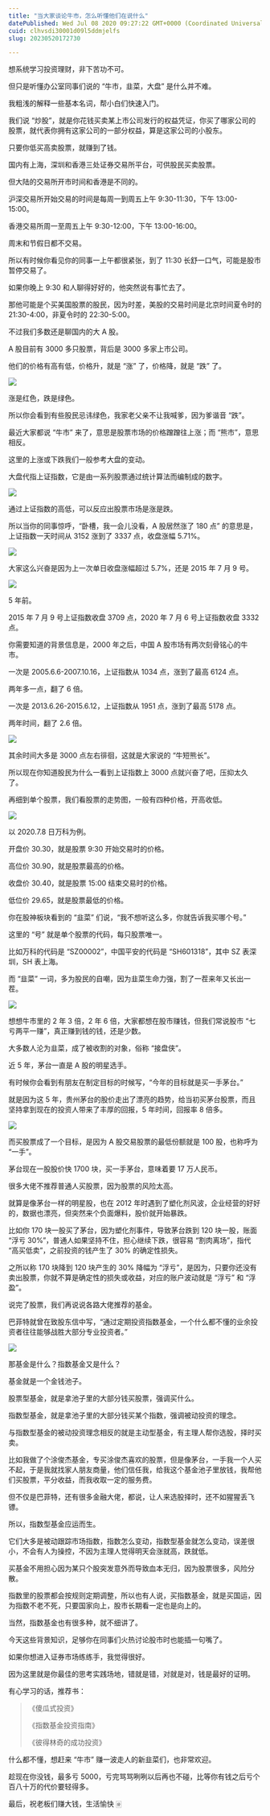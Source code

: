 ```yaml
---
title: "当大家谈论牛市，怎么听懂他们在说什么"
datePublished: Wed Jul 08 2020 09:27:22 GMT+0000 (Coordinated Universal Time)
cuid: clhvsdi30001d09l5ddmjelfs
slug: 20230520172730

---
```


想系统学习投资理财，非下苦功不可。

但只是听懂办公室同事们说的 “牛市，韭菜，大盘” 是什么并不难。

我粗浅的解释一些基本名词，帮小白们快速入门。

我们说 “炒股”，就是你花钱买卖某上市公司发行的权益凭证，你买了哪家公司的股票，就代表你拥有这家公司的一部分权益，算是这家公司的小股东。

只要你低买高卖股票，就赚到了钱。

国内有上海，深圳和香港三处证券交易所平台，可供股民买卖股票。

但大陆的交易所开市时间和香港是不同的。

沪深交易所开始交易的时间是每周一到周五上午 9:30-11:30，下午 13:00-15:00。

香港交易所周一至周五上午 9:30-12:00，下午 13:00-16:00。

周末和节假日都不交易。

所以有时候你看见你的同事一上午都很紧张，到了 11:30 长舒一口气，可能是股市暂停交易了。

如果你晚上 9:30 和人聊得好好的，他突然说有事忙去了。

那他可能是个买美国股票的股民，因为时差，美股的交易时间是北京时间夏令时的 21:30-4:00，非夏令时的 22:30-5:00。

不过我们多数还是聊国内的大 A 股。

A 股目前有 3000 多只股票，背后是 3000 多家上市公司。

他们的价格有高有低，价格升，就是 “涨” 了，价格降，就是 “跌” 了。

![](https://cdn.hashnode.com/res/hashnode/image/upload/v1684574663818/978d9d4d-d468-4afb-800c-c7ba2f0a18ad.jpeg)

涨是红色，跌是绿色。

所以你会看到有些股民忌讳绿色，我家老父亲不让我喊爹，因为爹谐音 “跌”。

最近大家都说 “牛市” 来了，意思是股票市场的价格蹭蹭往上涨；而 “熊市”，意思相反。

这里的上涨或下跌我们一般参考大盘的变动。

大盘代指上证指数，它是由一系列股票通过统计算法而编制成的数字。

![](https://cdn.hashnode.com/res/hashnode/image/upload/v1684574685601/6cb65c2d-f487-4ecd-afb5-60f4cd1c5e4c.png)

通过上证指数的高低，可以反应出股票市场是涨是跌。

所以当你的同事惊呼，“卧槽，我一会儿没看，A 股居然涨了 180 点” 的意思是，上证指数一天时间从 3152 涨到了 3337 点，收盘涨幅 5.71%。

![](https://cdn.hashnode.com/res/hashnode/image/upload/v1684574700382/7cbfebdc-f421-4050-9b16-70c017cb3cfd.png)

大家这么兴奋是因为上一次单日收盘涨幅超过 5.7%，还是 2015 年 7 月 9 号。

![](https://cdn.hashnode.com/res/hashnode/image/upload/v1684574714460/f3cf08d4-c671-46ca-ad35-fe2b85fdd492.jpeg)

5 年前。

2015 年 7 月 9 号上证指数收盘 3709 点，2020 年 7 月 6 号上证指数收盘 3332 点。

你需要知道的背景信息是，2000 年之后，中国 A 股市场有两次刻骨铭心的牛市。

一次是 2005.6.6-2007.10.16，上证指数从 1034 点，涨到了最高 6124 点。

两年多一点，翻了 6 倍。

一次是 2013.6.26-2015.6.12，上证指数从 1951 点，涨到了最高 5178 点。

两年时间，翻了 2.6 倍。

![](https://cdn.hashnode.com/res/hashnode/image/upload/v1684574731106/98b26ab3-586f-44d3-a5a2-57d56875c5ec.png)

其余时间大多是 3000 点左右徘徊，这就是大家说的 “牛短熊长”。

所以现在你知道股民为什么一看到上证指数上 3000 点就兴奋了吧，压抑太久了。

再细到单个股票，我们看股票的走势图，一般有四种价格，开高收低。

![](https://cdn.hashnode.com/res/hashnode/image/upload/v1684574747954/ead367ac-1468-418b-86a4-27974c4b6f11.png)

以 2020.7.8 日万科为例。

开盘价 30.30，就是股票 9:30 开始交易时的价格。

高位价 30.90，就是股票最高的价格。

收盘价 30.40，就是股票 15:00 结束交易时的价格。

低位价 29.65，就是股票最低的价格。

你在股神板块看到的 “韭菜” 们说，“我不想听这么多，你就告诉我买哪个号。”

这里的 “号” 就是单个股票的代码，每只股票唯一。

比如万科的代码是 “SZ00002”，中国平安的代码是 “SH601318”，其中 SZ 表深圳，SH 表上海。

而 “韭菜” 一词，多为股民的自嘲，因为韭菜生命力强，割了一茬来年又长出一茬。

![](https://cdn.hashnode.com/res/hashnode/image/upload/v1684574773821/c3fdbfff-8527-4c39-9157-8e3e7d80b0e0.png)

想想牛市里的 2 年 3 倍，2 年 6 倍，大家都想在股市赚钱，但我们常说股市 “七亏两平一赚”，真正赚到钱的钱，还是少数。

大多数人沦为韭菜，成了被收割的对象，俗称 “接盘侠”。

近 5 年，茅台一直是 A 股的明星选手。

有时候你会看到有朋友在制定目标的时候写，“今年的目标就是买一手茅台。”

就是因为这 5 年，贵州茅台的股价走出了漂亮的趋势，给当初买茅台股票，而且坚持拿到现在的投资人带来了丰厚的回报，5 年时间，回报率 8 倍多。

![](https://cdn.hashnode.com/res/hashnode/image/upload/v1684574787713/46ac8afe-18fc-4825-a182-f1db73eae6e5.png)

而买股票成了一个目标，是因为 A 股交易股票的最低份额就是 100 股，也称呼为 “一手”。

茅台现在一股股价快 1700 块，买一手茅台，意味着要 17 万人民币。

很多大佬不推荐普通人买股票，因为股票的风险太高。

就算是像茅台一样的明星股，也在 2012 年时遇到了塑化剂风波，企业经营的好好的，数据也漂亮，但突然来个负面爆料，股价就开始暴跌。

比如你 170 块一股买了茅台，因为塑化剂事件，导致茅台跌到 120 块一股，账面 “浮亏 30%”，普通人如果坚持不住，担心继续下跌，很容易 “割肉离场”，指代 “高买低卖”，之前投资的钱产生了 30% 的确定性损失。

之所以称 170 块降到 120 块产生的 30% 降幅为 “浮亏”，是因为，只要你还没有卖出股票，你就不算是确定性的损失或收益，对应的账户波动就是 “浮亏” 和 “浮盈”。

说完了股票，我们再说说各路大佬推荐的基金。

巴菲特就曾在致股东信中写，“通过定期投资指数基金，一个什么都不懂的业余投资者往往能够战胜大部分专业投资者。”

![](https://cdn.hashnode.com/res/hashnode/image/upload/v1684574814723/40e7c3f5-8eda-4e53-8797-e4eb6d926c6f.jpeg)

那基金是什么？指数基金又是什么？

基金就是一个金钱池子。

股票型基金，就是拿池子里的大部分钱买股票，强调买什么。

指数型基金，就是拿池子里的大部分钱买某个指数，强调被动投资的理念。

与指数型基金的被动投资理念相反的就是主动型基金，有主理人帮你选股，择时买卖。

比如我做了个涂俊杰基金，专买涂俊杰喜欢的股票，但是像茅台，一手我一个人买不起，于是我就找家人朋友商量，他们信任我，给我这个基金池子里放钱，我帮他们买股票，平分收益，而我收取一定的服务费。

但不仅是巴菲特，还有很多金融大佬，都说，让人来选股择时，还不如猩猩丢飞镖。

所以，指数型基金应运而生。

它们大多是被动跟踪市场指数，指数怎么变动，指数型基金就怎么变动，误差很小，不会有人为操控，不因为主理人觉得明天会涨就高，跌就低。

买基金不用担心因为某只个股突发意外而导致血本无归，因为股票很多，风险分散。

指数里的股票都会按规则定期调整，所以也有人说，买指数基金，就是买国运，因为指数不老不死，只要国家向上，股市长期看一定也是向上的。

当然，指数基金也有很多种，就不细讲了。

今天这些背景知识，足够你在同事们火热讨论股市时也能插一句嘴了。

如果你想进入证券市场练练手，我觉得很好。

因为这里就是你最佳的思考实践场地，错就是错，对就是对，钱是最好的证明。

有心学习的话，推荐书：

> 《傻瓜式投资》
> 
> 《指数基金投资指南》
> 
> 《彼得林奇的成功投资》

什么都不懂，想赶来 “牛市” 赚一波走人的新韭菜们，也非常欢迎。

趁现在你没钱，最多亏 5000，亏完骂骂咧咧以后再也不碰，比等你有钱之后亏个百八十万的代价要轻得多。

最后，祝老板们赚大钱，生活愉快 🀅